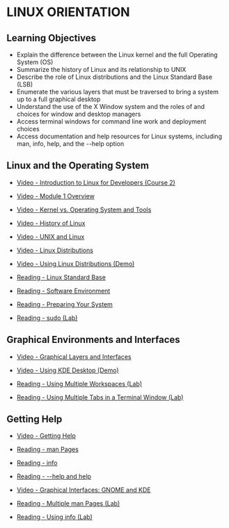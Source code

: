 # LINUX ORIENTATION

## Learning Objectives

- Explain the difference between the Linux kernel and the full Operating System (OS)
- Summarize the history of Linux and its relationship to UNIX
- Describe the role of Linux distributions and the Linux Standard Base (LSB)
- Enumerate the various layers that must be traversed to bring a system up to a full graphical desktop
- Understand the use of the X Window system and the roles of and choices for window and desktop managers
- Access terminal windows for command line work and deployment choices
- Access documentation and help resources for Linux systems, including man, info, help, and the --help option

## Linux and the Operating System

- [Video - Introduction to Linux for Developers (Course 2)](https://www.coursera.org/learn/linux-for-developers/lecture/9hJM3/introduction-to-linux-for-developers-course-2)

- [Video - Module 1 Overview](https://www.coursera.org/learn/linux-for-developers/lecture/we22U/module-1-overview)

- [Video - Kernel vs. Operating System and Tools](https://www.coursera.org/learn/linux-for-developers/lecture/NAlYK/kernel-vs-operating-system-and-tools)

- [Video - History of Linux](https://www.coursera.org/learn/linux-for-developers/lecture/qg6MR/history-of-linux)

- [Video - UNIX and Linux](https://www.coursera.org/learn/linux-for-developers/lecture/aGMAQ/unix-and-linux)

- [Video - Linux Distributions](https://www.coursera.org/learn/linux-for-developers/lecture/IQzsk/linux-distributions)

- [Video - Using Linux Distributions (Demo)](https://www.coursera.org/learn/linux-for-developers/lecture/CwhjN/using-linux-distributions-demo)

- [Reading - Linux Standard Base](https://www.coursera.org/learn/linux-for-developers/supplement/Htjbp/linux-standard-base)

- [Reading - Software Environment](https://www.coursera.org/learn/linux-for-developers/supplement/l5HSY/software-environment)

- [Reading - Preparing Your System](https://www.coursera.org/learn/linux-for-developers/supplement/oVXqv/preparing-your-system)

- [Reading - sudo (Lab)](https://www.coursera.org/learn/linux-for-developers/supplement/tXR5v/sudo-lab)

## Graphical Environments and Interfaces

- [Video - Graphical Layers and Interfaces](https://www.coursera.org/learn/linux-for-developers/lecture/oJiHj/graphical-layers-and-interfaces)

- [Video - Using KDE Desktop (Demo)](https://www.coursera.org/learn/linux-for-developers/lecture/t7xyG/using-kde-desktop-demo)

- [Reading - Using Multiple Workspaces (Lab)](https://www.coursera.org/learn/linux-for-developers/supplement/GQJ9L/using-multiple-workspaces-lab)

- [Reading - Using Multiple Tabs in a Terminal Window (Lab)](https://www.coursera.org/learn/linux-for-developers/supplement/I0vo0/using-multiple-tabs-in-a-terminal-window-lab)

## Getting Help

- [Video - Getting Help](https://www.coursera.org/learn/linux-for-developers/lecture/hnOMW/getting-help)

- [Reading - man Pages](https://www.coursera.org/learn/linux-for-developers/supplement/L2auV/man-pages)

- [Reading - info](https://www.coursera.org/learn/linux-for-developers/supplement/FfUBM/info)

- [Reading - --help and help](https://www.coursera.org/learn/linux-for-developers/supplement/A5NLO/help-and-help)

- [Video - Graphical Interfaces: GNOME and KDE](https://www.coursera.org/learn/linux-for-developers/lecture/cqxf2/graphical-interfaces-gnome-and-kde)

- [Reading - Multiple man Pages (Lab)](https://www.coursera.org/learn/linux-for-developers/supplement/ZwDUT/multiple-man-pages-lab)

- [Reading - Using info (Lab)](https://www.coursera.org/learn/linux-for-developers/supplement/xqN1F/using-info-lab)